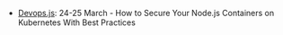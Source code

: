 - [Devops.js](https://devopsjsconf.com/): 24-25 March - How to Secure Your Node.js Containers on Kubernetes With Best Practices
